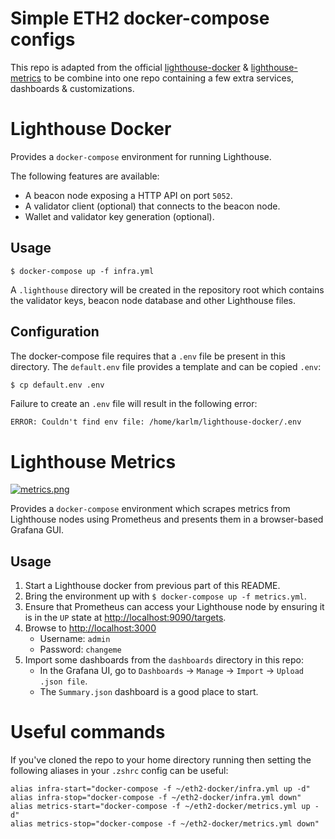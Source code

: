 # Simple ETH2 docker-compose configs

This repo is adapted from the official [lighthouse-docker](https://github.com/sigp/lighthouse-docker) & [lighthouse-metrics](https://github.com/sigp/lighthouse-metrics) to be combine into one repo containing a few extra services, dashboards & customizations.

# Lighthouse Docker

Provides a `docker-compose` environment for running Lighthouse.

The following features are available:

- A beacon node exposing a HTTP API on port `5052`.
- A validator client (optional) that connects to the beacon node.
- Wallet and validator key generation (optional).

## Usage

`$ docker-compose up -f infra.yml`

A `.lighthouse` directory will be created in the repository root which contains
the validator keys, beacon node database and other Lighthouse files.

## Configuration

The docker-compose file requires that a `.env` file be present in this
directory. The `default.env` file provides a template and can be copied `.env`:

```bash
$ cp default.env .env
```

Failure to create an `.env` file will result in the following error:

```
ERROR: Couldn't find env file: /home/karlm/lighthouse-docker/.env
```
# Lighthouse Metrics

[![metrics.png](https://i.postimg.cc/Jh7rxtgp/metrics.png)](https://postimg.cc/4YMRN4Xc)

Provides a `docker-compose` environment which scrapes metrics from Lighthouse
nodes using Prometheus and presents them in a browser-based Grafana GUI.


## Usage

1. Start a Lighthouse docker from previous part of this README.
2. Bring the environment up with `$ docker-compose up -f metrics.yml`.
3. Ensure that Prometheus can access your Lighthouse node by ensuring it is in
   the `UP` state at [http://localhost:9090/targets](http://localhost:9090/targets).
4. Browse to [http://localhost:3000](http://localhost:3000)
    - Username: `admin`
    - Password: `changeme`
5. Import some dashboards from the `dashboards` directory in this repo:
    - In the Grafana UI, go to `Dashboards` -> `Manage` -> `Import` -> `Upload .json file`.
    - The `Summary.json` dashboard is a good place to start.

# Useful commands

If you've cloned the repo to your home directory running then setting the following aliases in your `.zshrc` config can be useful:
```
alias infra-start="docker-compose -f ~/eth2-docker/infra.yml up -d"
alias infra-stop="docker-compose -f ~/eth2-docker/infra.yml down"
alias metrics-start="docker-compose -f ~/eth2-docker/metrics.yml up -d"
alias metrics-stop="docker-compose -f ~/eth2-docker/metrics.yml down"
```
